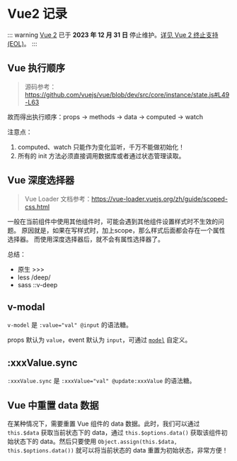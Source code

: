 # Vue2 记录

::: warning
[Vue 2](https://v2.cn.vuejs.org/) 已于 **2023 年 12 月 31 日** 停止维护。[详见 Vue 2 终止支持 (EOL)](https://v2.cn.vuejs.org/eol/)。
:::

## Vue 执行顺序

> 源码参考：<https://github.com/vuejs/vue/blob/dev/src/core/instance/state.js#L49-L63>

故而得出执行顺序：props -> methods -> data -> computed -> watch

注意点：

1. computed、watch 只能作为变化监听，千万不能做初始化！
2. 所有的 init 方法必须直接调用数据库或者通过状态管理读取。

## Vue 深度选择器

> Vue Loader 文档参考：<https://vue-loader.vuejs.org/zh/guide/scoped-css.html>

一般在当前组件中使用其他组件时，可能会遇到其他组件设置样式时不生效的问题。
原因就是，如果在写样式时，加上scope，那么样式后面都会存在一个属性选择器。
而使用深度选择器后，就不会有属性选择器了。

总结：

- 原生 >>>
- less /deep/
- sass ::v-deep

## v-modal

`v-model` 是 `:value="val" @input` 的语法糖。

props 默认为 `value`，event 默认为 `input`，可通过 [`model`](https://v2.cn.vuejs.org/v2/api/#model) 自定义。

## :xxxValue.sync

`:xxxValue.sync` 是 `:xxxValue="val" @update:xxxValue` 的语法糖。

## Vue 中重置 data 数据

在某种情况下，需要重置 Vue 组件的 data 数据。此时，我们可以通过 `this.$data` 获取当前状态下的 data，通过 `this.$options.data()` 获取该组件初始状态下的 data。然后只要使用 `Object.assign(this.$data, this.$options.data())` 就可以将当前状态的 data 重置为初始状态，非常方便！
